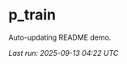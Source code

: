 # p_train

Auto-updating README demo.

<!--START_SECTION:status-->
_Last run: 2025-09-13 04:22 UTC_
<!--END_SECTION:status-->


































































































































































































































































































































































































































































































































































